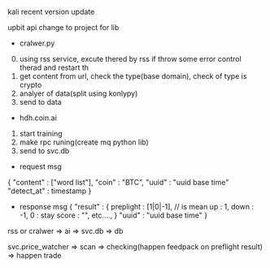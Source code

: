 kali recent version update

upbit api change to project for lib

 - cralwer.py
0. using rss service, excute thered by rss if throw some error control therad and restart th
1. get content from url, check the type(base domain), check of type is crypto
2. analyer of data(split using konlypy)
3. send to data



 - hdh.coin.ai
1. start training
2. make rpc runing(create mq python lib)
3. send to svc.db


- request msg

{
"content" : ["word list"],
"coin" : "BTC",
"uuid" : "uuid base time"
"detect_at" : timestamp
}

- response msg
{
"result" : {
	preplight : [1|0|-1], // is mean up : 1, down : -1, 0 : stay
	score : "",
	etc....,
}
"uuid" : "uuid base time"
}


rss or cralwer => ai => svc.db => db

svc.price_watcher => scan => checking(happen feedpack on preflight result) => happen trade